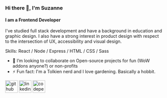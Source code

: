 ### Hi there 👋, I'm Suzanne
#### I am a Frontend Developer
I've studied full stack development and have a background in education and graphic design. I also have a strong interest in product design with respect to the intersection of UX, accessibility and visual design.

Skills: React / Node / Express / HTML / CSS / Sass

- 👯 I’m looking to collaborate on Open-source projects for fun (WoW addons anyone?) or non-profits 
- ⚡ Fun fact: I'm a Tolkien nerd and I love gardening. Basically a hobbit. 


[<img src='https://cdn.jsdelivr.net/npm/simple-icons@3.0.1/icons/github.svg' alt='github' height='40'>](https://github.com/suzannecabral)  [<img src='https://cdn.jsdelivr.net/npm/simple-icons@3.0.1/icons/linkedin.svg' alt='linkedin' height='40'>](https://www.linkedin.com/in/https://www.linkedin.com/in/suzanne-cabral//)  [<img src='https://cdn.jsdelivr.net/npm/simple-icons@3.0.1/icons/codepen.svg' alt='codepen' height='40'>](https://codepen.io/suzanne-cabral)  

